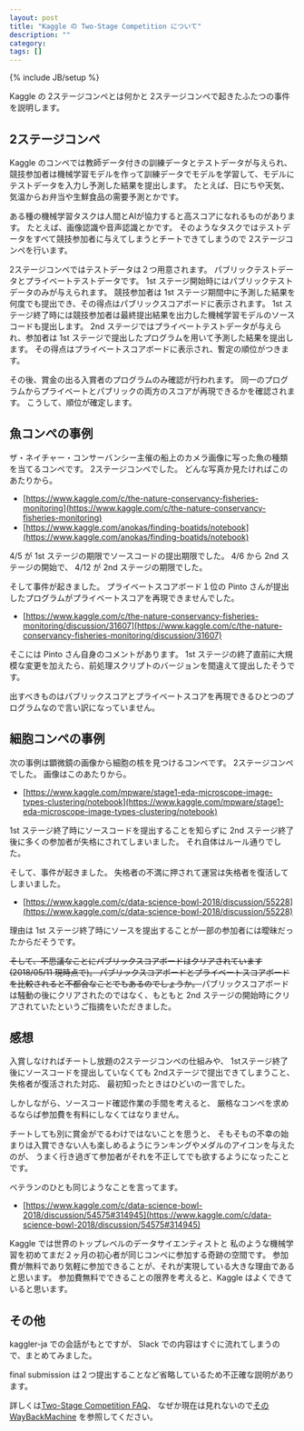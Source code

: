 ```yaml
---
layout: post
title: "Kaggle の Two-Stage Competition について"
description: ""
category: 
tags: []
---
```

{% include JB/setup %}

Kaggle の 2ステージコンペとは何かと 2ステージコンペで起きたふたつの事件を説明します。

## 2ステージコンペ

Kaggle のコンペでは教師データ付きの訓練データとテストデータが与えられ、
競技参加者は機械学習モデルを作って訓練データでモデルを学習して、モデルにテストデータを入力し予測した結果を提出します。
たとえば、日にちや天気、気温からお弁当や生鮮食品の需要予測とかです。

ある種の機械学習タスクは人間とAIが協力すると高スコアになれるものがあります。
たとえば、画像認識や音声認識とかです。
そのようなタスクではテストデータをすべて競技参加者に与えてしまうとチートできてしまうので
2ステージコンペを行います。

2ステージコンペではテストデータは２つ用意されます。
パブリックテストデータとプライベートテストデータです。
1st ステージ開始時にはパブリックテストデータのみが与えられます。
競技参加者は 1st ステージ期間中に予測した結果を何度でも提出でき、その得点はパブリックスコアボードに表示されます。
1st ステージ終了時には競技参加者は最終提出結果を出力した機械学習モデルのソースコードも提出します。
2nd ステージではプライベートテストデータが与えられ、参加者は 1st ステージで提出したプログラムを用いて予測した結果を提出します。
その得点はプライベートスコアボードに表示され、暫定の順位がつきます。

その後、賞金の出る入賞者のプログラムのみ確認が行われます。
同一のプログラムからプライベートとパブリックの両方のスコアが再現できるかを確認されます。
こうして、順位が確定します。

## 魚コンペの事例

ザ・ネイチャー・コンサーバンシー主催の船上のカメラ画像に写った魚の種類を当てるコンペです。
2ステージコンペでした。
どんな写真か見たければこのあたりから。

* [https://www.kaggle.com/c/the-nature-conservancy-fisheries-monitoring](https://www.kaggle.com/c/the-nature-conservancy-fisheries-monitoring)
* [https://www.kaggle.com/anokas/finding-boatids/notebook](https://www.kaggle.com/anokas/finding-boatids/notebook)

4/5 が 1st ステージの期限でソースコードの提出期限でした。
4/6 から 2nd ステージの開始で、
4/12 が 2nd ステージの期限でした。

そして事件が起きました。
プライベートスコアボード１位の Pinto さんが提出したプログラムがプライベートスコアを再現できませんでした。

* [https://www.kaggle.com/c/the-nature-conservancy-fisheries-monitoring/discussion/31607](https://www.kaggle.com/c/the-nature-conservancy-fisheries-monitoring/discussion/31607)

そこには Pinto さん自身のコメントがあります。
1st ステージの終了直前に大規模な変更を加えたら、前処理スクリプトのバージョンを間違えて提出したそうです。

出すべきものはパブリックスコアとプライベートスコアを再現できるひとつのプログラムなので言い訳になっていません。


## 細胞コンペの事例

次の事例は顕微鏡の画像から細胞の核を見つけるコンペです。
2ステージコンペでした。
画像はこのあたりから。

* [https://www.kaggle.com/mpware/stage1-eda-microscope-image-types-clustering/notebook](https://www.kaggle.com/mpware/stage1-eda-microscope-image-types-clustering/notebook)

1st ステージ終了時にソースコードを提出することを知らずに 2nd ステージ終了後に多くの参加者が失格にされてしまいました。
それ自体はルール通りでした。

そして、事件が起きました。
失格者の不満に押されて運営は失格者を復活してしまいました。

* [https://www.kaggle.com/c/data-science-bowl-2018/discussion/55228](https://www.kaggle.com/c/data-science-bowl-2018/discussion/55228)

理由は 1st ステージ終了時にソースを提出することが一部の参加者には曖昧だったからだそうです。

<s>
そして、不思議なことにパブリックスコアボードはクリアされています(2018/05/11 現時点で)。
パブリックスコアボードとプライベートスコアボードを比較されると不都合なことでもあるのでしょうか。
</s>
パブリックスコアボードは騒動の後にクリアされたのではなく、もともと 2nd ステージの開始時にクリアされていたというご指摘をいただきました。


## 感想

入賞しなければチートし放題の2ステージコンペの仕組みや、
1stステージ終了後にソースコードを提出していなくても 2ndステージで提出できてしまうこと、
失格者が復活された対応、
最初知ったときはひどいの一言でした。

しかしながら、ソースコード確認作業の手間を考えると、
厳格なコンペを求めるならば参加費を有料にしなくてはなりません。

チートしても別に賞金がでるわけではないことを思うと、
そもそもの不幸の始まりは入賞できない人も楽しめるようにランキングやメダルのアイコンを与えたのが、
うまく行き過ぎて参加者がそれを不正してでも欲するようになったことです。

ベテランのひとも同じようなことを言ってます。

* [https://www.kaggle.com/c/data-science-bowl-2018/discussion/54575#314945](https://www.kaggle.com/c/data-science-bowl-2018/discussion/54575#314945)

Kaggle では世界のトップレベルのデータサイエンティストと
私のような機械学習を初めてまだ２ヶ月の初心者が同じコンペに参加する奇跡の空間です。
参加費が無料であり気軽に参加できることが、それが実現している大きな理由であると思います。
参加費無料でできることの限界を考えると、Kaggle はよくできていると思います。


## その他

kaggler-ja での会話がもとですが、
Slack での内容はすぐに流れてしまうので、まとめてみました。

final submission は２つ提出することなど省略しているため不正確な説明があります。

詳しくは[Two-Stage Competition FAQ](https://www.kaggle.com/two-stage-faq)、
なぜか現在は見れないので[その WayBackMachine](https://web.archive.org/web/20170725070603/https://www.kaggle.com/two-stage-faq)
を参照してください。

